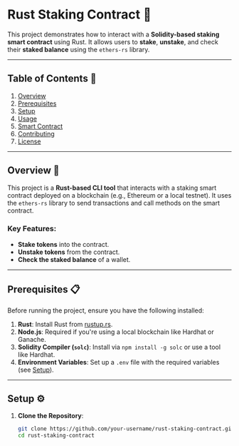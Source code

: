 # **Rust Staking Contract** 🚀

This project demonstrates how to interact with a **Solidity-based staking smart contract** using Rust. It allows users to **stake**, **unstake**, and check their **staked balance** using the `ethers-rs` library.

---

## **Table of Contents** 📑

1. [Overview](#overview)
2. [Prerequisites](#prerequisites)
3. [Setup](#setup)
4. [Usage](#usage)
5. [Smart Contract](#smart-contract)
6. [Contributing](#contributing)
7. [License](#license)

---

## **Overview** 🌟

This project is a **Rust-based CLI tool** that interacts with a staking smart contract deployed on a blockchain (e.g., Ethereum or a local testnet). It uses the `ethers-rs` library to send transactions and call methods on the smart contract.

### **Key Features**:
- **Stake tokens** into the contract.
- **Unstake tokens** from the contract.
- **Check the staked balance** of a wallet.

---

## **Prerequisites** 📋

Before running the project, ensure you have the following installed:

1. **Rust**: Install Rust from [rustup.rs](https://rustup.rs/).
2. **Node.js**: Required if you're using a local blockchain like Hardhat or Ganache.
3. **Solidity Compiler (`solc`)**: Install via `npm install -g solc` or use a tool like Hardhat.
4. **Environment Variables**: Set up a `.env` file with the required variables (see [Setup](#setup)).

---

## **Setup** ⚙️

1. **Clone the Repository**:
   ```bash
   git clone https://github.com/your-username/rust-staking-contract.git
   cd rust-staking-contract
